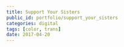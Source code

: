 ```yaml
---
title: Support Your Sisters
public_id: portfolio/support_your_sisters
categories: digital
tags: [color, trans]
date: 2017-04-20
---
```

